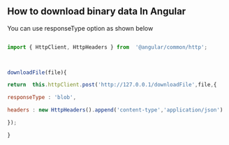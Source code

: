 ## How to download binary data In Angular

You can use responseType option as shown below

  

``` javascript

import { HttpClient, HttpHeaders } from  '@angular/common/http';

  

downloadFile(file){

return  this.httpClient.post('http://127.0.0.1/downloadFile',file,{

responseType : 'blob',

headers : new HttpHeaders().append('content-type','application/json')

});

}

```

<!--stackedit_data:
eyJwcm9wZXJ0aWVzIjoidGl0bGU6IEhvdyB0byBkb3dubG9hZC
BiaW5hcnkgZGF0YSBJbiBBbmd1bGFyXG4iLCJoaXN0b3J5Ijpb
MjcyNTQxMzk0XX0=
-->